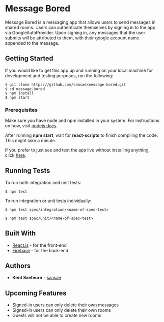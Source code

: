 # Message Bored

Message Bored is a messaging app that allows users to send messages in shared rooms. Users can authenticate themselves by signing in to the app via GoogleAuthProvider. Upon signing in, any messages that the user submits will be attributed to them, with their google account name appended to the message.

## Getting Started

If you would like to get this app up and running on your local machine for development and testing purposes, run the following:

```
$ git clone https://github.com/sansae/message-bored.git
$ cd message-bored
$ npm install
$ npm start
```

### Prerequisites

Make sure you have node and npm installed in your system. For instructions on how, visit [nodejs docs](https://nodejs.org/en/download/package-manager/).

After running **npm start**, wait for **react-scripts** to finish compiling the code. This might take a minute.

If you prefer to just see and test the app live without installing anything, click  [here](http://message-bored.herokuapp.com).

## Running Tests

To run both integration and unit tests:

```
$ npm test
```

To run integration or unit tests individually:

```
$ npm test spec/integration/<name-of-spec-test>
```

```
$ npm test spec/unit/<name-of-spec-test>
```

## Built With

* [React.js](https://reactjs.org/) - for the front-end
* [Firebase](https://firebase.google.com/) - for the back-end

## Authors

* **Kent Saeteurn** - [sansae](https://github.com/sansae)

## Upcoming Features

* Signed-in users can only delete their own messages
* Signed-in users can only delete their own rooms
* Guests will not be able to create new rooms
